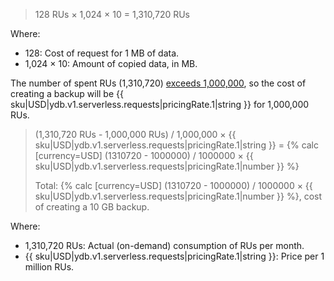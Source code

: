 > 128 RUs × 1,024 × 10 = 1,310,720 RUs

Where:

* 128: Cost of request for 1 MB of data.
* 1,024 × 10: Amount of copied data, in MB.

The number of spent RUs (1,310,720) [exceeds 1,000,000](#prices), so the cost of creating a backup will be {{ sku|USD|ydb.v1.serverless.requests|pricingRate.1|string }} for 1,000,000 RUs.

> (1,310,720 RUs - 1,000,000 RUs) / 1,000,000 × {{ sku|USD|ydb.v1.serverless.requests|pricingRate.1|string }} = {% calc [currency=USD] (1310720 - 1000000) / 1000000 × {{ sku|USD|ydb.v1.serverless.requests|pricingRate.1|number }} %}
>
> Total: {% calc [currency=USD] (1310720 - 1000000) / 1000000 × {{ sku|USD|ydb.v1.serverless.requests|pricingRate.1|number }} %}, cost of creating a 10 GB backup.

Where:

* 1,310,720 RUs: Actual (on-demand) consumption of RUs per month.
* {{ sku|USD|ydb.v1.serverless.requests|pricingRate.1|string }}: Price per 1 million RUs.